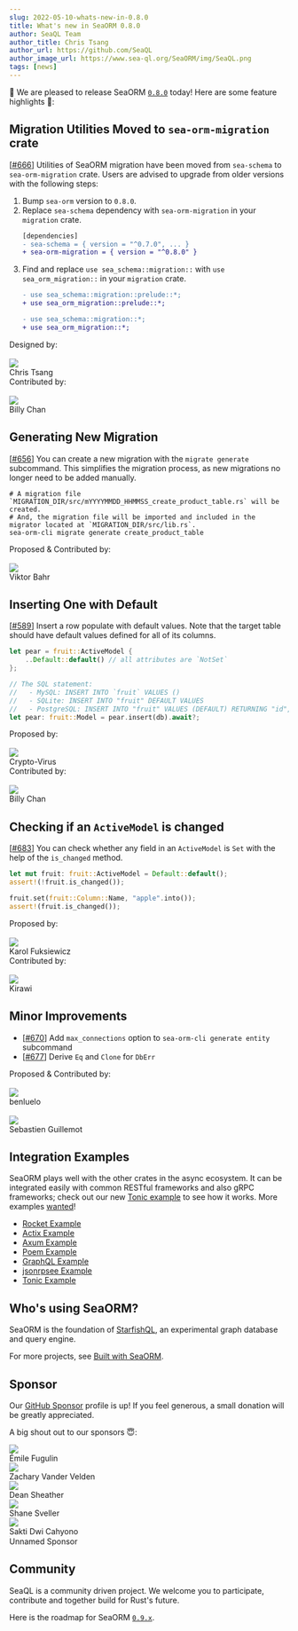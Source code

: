 ```yaml
---
slug: 2022-05-10-whats-new-in-0.8.0
title: What's new in SeaORM 0.8.0
author: SeaQL Team
author_title: Chris Tsang
author_url: https://github.com/SeaQL
author_image_url: https://www.sea-ql.org/SeaORM/img/SeaQL.png
tags: [news]
---
```


🎉 We are pleased to release SeaORM [`0.8.0`](https://github.com/SeaQL/sea-orm/releases/tag/0.8.0) today! Here are some feature highlights 🌟:

## Migration Utilities Moved to `sea-orm-migration` crate

[[#666](https://github.com/SeaQL/sea-orm/pull/666)] Utilities of SeaORM migration have been moved from `sea-schema` to `sea-orm-migration` crate. Users are advised to upgrade from older versions with the following steps:

1. Bump `sea-orm` version to `0.8.0`.
2. Replace `sea-schema` dependency with `sea-orm-migration` in your `migration` crate.
    ```diff title=migration/Cargo.toml
    [dependencies]
    - sea-schema = { version = "^0.7.0", ... }
    + sea-orm-migration = { version = "^0.8.0" }
    ```
3. Find and replace `use sea_schema::migration::` with `use sea_orm_migration::` in your `migration` crate.
    ```diff
    - use sea_schema::migration::prelude::*;
    + use sea_orm_migration::prelude::*;

    - use sea_schema::migration::*;
    + use sea_orm_migration::*;
    ```

<div class="row">
    <div class="col col--6 margin-bottom--md">
        Designed by:
        <br/><br/>
        <div class="avatar">
            <a class="avatar__photo-link avatar__photo avatar__photo--sm" href="https://github.com/tyt2y3">
                <img src="https://avatars.githubusercontent.com/u/1782664?v=4" />
            </a>
            <div class="avatar__intro">
                <div class="avatar__name">
                    Chris Tsang
                </div>
            </div>
        </div>
    </div>
    <div class="col col--6 margin-bottom--md">
        Contributed by:
        <br/><br/>
        <div class="avatar">
            <a class="avatar__photo-link avatar__photo avatar__photo--sm" href="https://github.com/billy1624">
                <img src="https://avatars.githubusercontent.com/u/30400950?v=4" />
            </a>
            <div class="avatar__intro">
                <div class="avatar__name">
                    Billy Chan
                </div>
            </div>
        </div>
    </div>
</div>

## Generating New Migration

[[#656](https://github.com/SeaQL/sea-orm/pull/656)] You can create a new migration with the `migrate generate` subcommand. This simplifies the migration process, as new migrations no longer need to be added manually.

```shell
# A migration file `MIGRATION_DIR/src/mYYYYMMDD_HHMMSS_create_product_table.rs` will be created.
# And, the migration file will be imported and included in the migrator located at `MIGRATION_DIR/src/lib.rs`.
sea-orm-cli migrate generate create_product_table
```

<div class="row">
    <div class="col col--6 margin-bottom--md">
        Proposed & Contributed by:
        <br/><br/>
        <div class="avatar">
            <a class="avatar__photo-link avatar__photo avatar__photo--sm" href="https://github.com/viktorbahr">
                <img src="https://avatars.githubusercontent.com/u/8578264?v=4" />
            </a>
            <div class="avatar__intro">
                <div class="avatar__name">
                    Viktor Bahr
                </div>
            </div>
        </div>
    </div>
</div>

## Inserting One with Default

[[#589](https://github.com/SeaQL/sea-orm/pull/589)] Insert a row populate with default values. Note that the target table should have default values defined for all of its columns.

```rust
let pear = fruit::ActiveModel {
    ..Default::default() // all attributes are `NotSet`
};

// The SQL statement:
//   - MySQL: INSERT INTO `fruit` VALUES ()
//   - SQLite: INSERT INTO "fruit" DEFAULT VALUES
//   - PostgreSQL: INSERT INTO "fruit" VALUES (DEFAULT) RETURNING "id", "name", "cake_id"
let pear: fruit::Model = pear.insert(db).await?;
```

<div class="row">
    <div class="col col--6 margin-bottom--md">
        Proposed by:
        <br/><br/>
        <div class="avatar">
            <a class="avatar__photo-link avatar__photo avatar__photo--sm" href="https://github.com/Crypto-Virus">
                <img src="https://avatars.githubusercontent.com/u/6034171?v=4" />
            </a>
            <div class="avatar__intro">
                <div class="avatar__name">
                    Crypto-Virus
                </div>
            </div>
        </div>
    </div>
    <div class="col col--6 margin-bottom--md">
        Contributed by:
        <br/><br/>
        <div class="avatar">
            <a class="avatar__photo-link avatar__photo avatar__photo--sm" href="https://github.com/billy1624">
                <img src="https://avatars.githubusercontent.com/u/30400950?v=4" />
            </a>
            <div class="avatar__intro">
                <div class="avatar__name">
                    Billy Chan
                </div>
            </div>
        </div>
    </div>
</div>

## Checking if an `ActiveModel` is changed

[[#683](https://github.com/SeaQL/sea-orm/pull/683)] You can check whether any field in an `ActiveModel` is `Set` with the help of the `is_changed` method.

```rust
let mut fruit: fruit::ActiveModel = Default::default();
assert!(!fruit.is_changed());

fruit.set(fruit::Column::Name, "apple".into());
assert!(fruit.is_changed());
```

<div class="row">
    <div class="col col--6 margin-bottom--md">
        Proposed by:
        <br/><br/>
        <div class="avatar">
            <a class="avatar__photo-link avatar__photo avatar__photo--sm" href="https://github.com/kudlatyamroth">
                <img src="https://avatars.githubusercontent.com/u/2165237?v=4" />
            </a>
            <div class="avatar__intro">
                <div class="avatar__name">
                    Karol Fuksiewicz
                </div>
            </div>
        </div>
    </div>
    <div class="col col--6 margin-bottom--md">
        Contributed by:
        <br/><br/>
        <div class="avatar">
            <a class="avatar__photo-link avatar__photo avatar__photo--sm" href="https://github.com/kirawi">
                <img src="https://avatars.githubusercontent.com/u/67773714?v=4" />
            </a>
            <div class="avatar__intro">
                <div class="avatar__name">
                    Kirawi
                </div>
            </div>
        </div>
    </div>
</div>

## Minor Improvements

- [[#670](https://github.com/SeaQL/sea-orm/pull/670)] Add `max_connections` option to `sea-orm-cli generate entity` subcommand
- [[#677](https://github.com/SeaQL/sea-orm/pull/677)] Derive `Eq` and `Clone` for `DbErr`

<div class="row">
    <div class="col col--6 margin-bottom--md">
        Proposed & Contributed by:
        <br/><br/>
        <div class="avatar">
            <a class="avatar__photo-link avatar__photo avatar__photo--sm" href="https://github.com/benluelo">
                <img src="https://avatars.githubusercontent.com/u/57334811?v=4" />
            </a>
            <div class="avatar__intro">
                <div class="avatar__name">
                    benluelo
                </div>
            </div>
        </div>
        <br/>
        <div class="avatar">
            <a class="avatar__photo-link avatar__photo avatar__photo--sm" href="https://github.com/SebastienGllmt">
                <img src="https://avatars.githubusercontent.com/u/2608559?v=4" />
            </a>
            <div class="avatar__intro">
                <div class="avatar__name">
                    Sebastien Guillemot
                </div>
            </div>
        </div>
    </div>
</div>

## Integration Examples

SeaORM plays well with the other crates in the async ecosystem. It can be integrated easily with common RESTful frameworks and also gRPC frameworks; check out our new [Tonic example](https://github.com/SeaQL/sea-orm/tree/master/examples/tonic_example) to see how it works. More examples [wanted](https://github.com/SeaQL/sea-orm/issues/269)!

- [Rocket Example](https://github.com/SeaQL/sea-orm/tree/master/examples/rocket_example)
- [Actix Example](https://github.com/SeaQL/sea-orm/tree/master/examples/actix_example)
- [Axum Example](https://github.com/SeaQL/sea-orm/tree/master/examples/axum_example)
- [Poem Example](https://github.com/SeaQL/sea-orm/tree/master/examples/poem_example)
- [GraphQL Example](https://github.com/SeaQL/sea-orm/tree/master/examples/graphql_example)
- [jsonrpsee Example](https://github.com/SeaQL/sea-orm/tree/master/examples/jsonrpsee_example)
- [Tonic Example](https://github.com/SeaQL/sea-orm/tree/master/examples/tonic_example)

## Who's using SeaORM?

SeaORM is the foundation of [StarfishQL](https://github.com/SeaQL/starfish-ql), an experimental graph database and query engine.

For more projects, see [Built with SeaORM](https://github.com/SeaQL/sea-orm/blob/master/COMMUNITY.md#built-with-seaorm).

## Sponsor

Our [GitHub Sponsor](https://github.com/sponsors/SeaQL) profile is up! If you feel generous, a small donation will be greatly appreciated.

A big shout out to our sponsors 😇:

<div class="row">
    <div class="col col--6 margin-bottom--md">
        <div class="avatar">
            <a class="avatar__photo-link avatar__photo avatar__photo--sm" href="https://github.com/Sytten">
                <img src="https://avatars.githubusercontent.com/u/2366731?v=4" />
            </a>
            <div class="avatar__intro">
                <div class="avatar__name">
                    Émile Fugulin
                </div>
            </div>
        </div>
    </div>
    <div class="col col--6 margin-bottom--md">
        <div class="avatar">
            <a class="avatar__photo-link avatar__photo avatar__photo--sm" href="https://github.com/exzachlyvv">
                <img src="https://avatars.githubusercontent.com/u/46034847?v=4" />
            </a>
            <div class="avatar__intro">
                <div class="avatar__name">
                    Zachary Vander Velden
                </div>
            </div>
        </div>
    </div>
    <div class="col col--6 margin-bottom--md">
        <div class="avatar">
            <a class="avatar__photo-link avatar__photo avatar__photo--sm" href="https://github.com/deansheather">
                <img src="https://avatars.githubusercontent.com/u/11241812?v=4" />
            </a>
            <div class="avatar__intro">
                <div class="avatar__name">
                    Dean Sheather
                </div>
            </div>
        </div>
    </div>
    <div class="col col--6 margin-bottom--md">
        <div class="avatar">
            <a class="avatar__photo-link avatar__photo avatar__photo--sm" href="https://github.com/shanesveller">
                <img src="https://avatars.githubusercontent.com/u/831?v=4" />
            </a>
            <div class="avatar__intro">
                <div class="avatar__name">
                    Shane Sveller
                </div>
            </div>
        </div>
    </div>
    <div class="col col--6 margin-bottom--md">
        <div class="avatar">
            <a class="avatar__photo-link avatar__photo avatar__photo--sm" href="https://github.com/sakti">
                <img src="https://avatars.githubusercontent.com/u/196178?v=4" />
            </a>
            <div class="avatar__intro">
                <div class="avatar__name">
                    Sakti Dwi Cahyono
                </div>
            </div>
        </div>
    </div>
    <div class="col col--6 margin-bottom--md">
        <div class="avatar">
            <a class="avatar__photo-link avatar__photo avatar__photo--sm">
                <img style={{width: '100%'}} src="data:image/gif;base64,R0lGODlhAQABAIAAAMLCwgAAACH5BAAAAAAALAAAAAABAAEAAAICRAEAOw=="/>
            </a>
            <div class="avatar__intro">
                <div class="avatar__name">
                    Unnamed Sponsor
                </div>
            </div>
        </div>
    </div>
</div>

## Community

SeaQL is a community driven project. We welcome you to participate, contribute and together build for Rust's future.

Here is the roadmap for SeaORM [`0.9.x`](https://github.com/SeaQL/sea-orm/milestone/9).